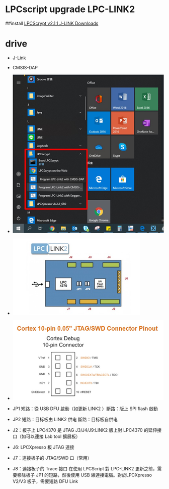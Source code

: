 # LPCscript upgrade LPC-LINK2

##install  [LPCScrypt v2.1.1 J-LINK Downloads](https://www.nxp.com/design/microcontrollers-developer-resources/lpc-microcontroller-utilities/lpcscrypt-v2-1-1:LPCSCRYPT)
# drive

* J-Link 
* CMSIS-DAP

* ![](010.jpg)

* ![](011.jpg)

* ![](012.jpg)

* JP1 短路：從 USB DFU 啟動（如更新 LINK2 ）斷路：版上 SPI flash 啟動 
* JP2 短路：目标板由 LINK2 供电    斷路：目标板自供电 
* J2：板子上 LPC4370 是 JTAG J3/J4/J9:LINK2 版上對 LPC4370 的延伸接口（如可以連接 Lab tool 擴展板） 
* J6: LPCXpresso 板 JTAG 連接 
* J7：連接板子的 JTAG/SWD 口（常用） 
* J8：連接板子的 Trace 接口 在使用 LPCScript 對 LPC-LINK2 更新之前，需要移除板子 JP1 的短路，然後使用 USB 線連接電腦。對於LPCXpresso V2/V3 板子，需要短路 DFU Link


